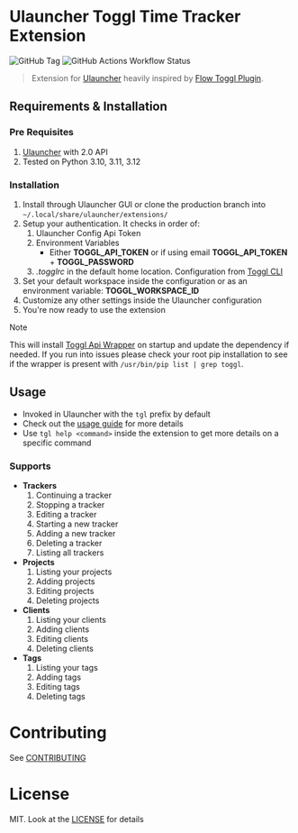 # Ulauncher Toggl Time Tracker Extension

![GitHub Tag](https://img.shields.io/github/v/tag/ddkasa/ulauncher-toggl-extension?style=for-the-badge)
![GitHub Actions Workflow Status](https://img.shields.io/github/actions/workflow/status/ddkasa/ulauncher-toggl-extension/.github%2Fworkflows%2Ftests.yaml?style=for-the-badge&link=https%3A%2F%2Fgithub.com%2Fddkasa%2Fulauncher-toggl-extension%2Factions%2Fworkflows%2Ftests.yaml)

> Extension for [Ulauncher](https://github.com/Ulauncher/Ulauncher/) heavily inspired by [Flow Toggl Plugin](https://github.com/JamesNZL/flow-toggl-plugin).

## Requirements & Installation

### Pre Requisites

1. [Ulauncher](https://github.com/Ulauncher/Ulauncher/) with 2.0 API
2. Tested on Python 3.10, 3.11, 3.12

### Installation

1. Install through Ulauncher GUI or clone the production branch into `~/.local/share/ulauncher/extensions/`
2. Setup your authentication. It checks in order of:
   1. Ulauncher Config Api Token
   2. Environment Variables
      - Either **TOGGL_API_TOKEN** or if using email **TOGGL_API_TOKEN** + **TOGGL_PASSWORD**
   3. _.togglrc_ in the default home location. Configuration from [Toggl CLI](https://github.com/AuHau/toggl-cli)
3. Set your default workspace inside the configuration or as an environment variable: **TOGGL_WORKSPACE_ID**
4. Customize any other settings inside the Ulauncher configuration
5. You're now ready to use the extension

> [!NOTE]
> This will install [Toggl Api Wrapper](https://pypi.org/project/toggl-api-wrapper/) on startup and update the dependency if needed. If you run into issues please check your root pip installation to see if the wrapper is present with `/usr/bin/pip list | grep toggl`.

## Usage

- Invoked in Ulauncher with the `tgl` prefix by default
- Check out the [usage guide](docs/guide.md) for more details
- Use `tgl help <command>` inside the extension to get more details on a specific command

### Supports

- **Trackers**
  1. Continuing a tracker
  2. Stopping a tracker
  3. Editing a tracker
  4. Starting a new tracker
  5. Adding a new tracker
  6. Deleting a tracker
  7. Listing all trackers
- **Projects**
  1. Listing your projects
  2. Adding projects
  3. Editing projects
  4. Deleting projects
- **Clients**
  1. Listing your clients
  2. Adding clients
  3. Editing clients
  4. Deleting clients
- **Tags**
  1. Listing your tags
  2. Adding tags
  3. Editing tags
  4. Deleting tags

# Contributing

See [CONTRIBUTING](docs/CONTRIBUTING.md)

# License

MIT. Look at the [LICENSE](LICENSE.md) for details
